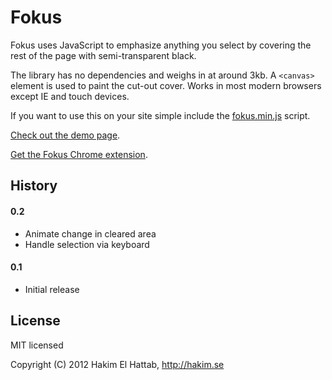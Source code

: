# Fokus

Fokus uses JavaScript to emphasize anything you select by covering the rest of the page with semi-transparent black.

The library has no dependencies and weighs in at around 3kb. A <code>&lt;canvas&gt;</code> element is used to paint the cut-out cover. Works in most modern browsers except IE and touch devices.

If you want to use this on your site simple include the [fokus.min.js](https://github.com/hakimel/Fokus/blob/master/js/fokus.min.js) script.

[Check out the demo page](http://lab.hakim.se/fokus/).

[Get the Fokus Chrome extension](https://chrome.google.com/webstore/detail/flkkpmjbbpijiedjdgnhkcgopgnflehe).

## History

#### 0.2
- Animate change in cleared area
- Handle selection via keyboard

#### 0.1
- Initial release

## License

MIT licensed

Copyright (C) 2012 Hakim El Hattab, http://hakim.se